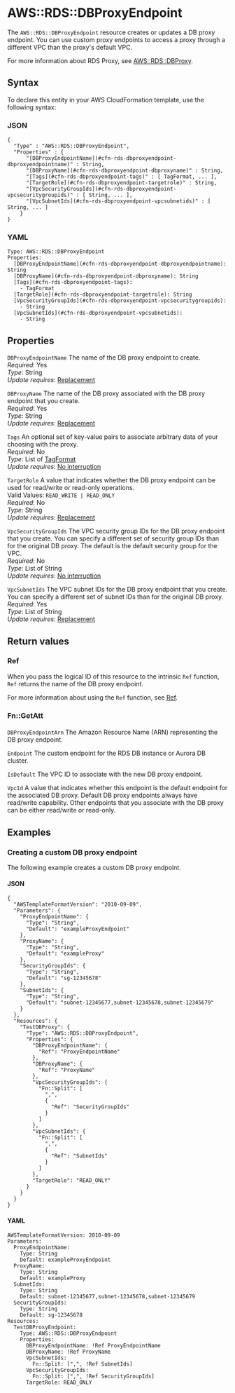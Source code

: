# AWS::RDS::DBProxyEndpoint<a name="aws-resource-rds-dbproxyendpoint"></a>

The `AWS::RDS::DBProxyEndpoint` resource creates or updates a DB proxy endpoint\. You can use custom proxy endpoints to access a proxy through a different VPC than the proxy's default VPC\.

For more information about RDS Proxy, see [ AWS::RDS::DBProxy](https://docs.aws.amazon.com/AWSCloudFormation/latest/UserGuide/aws-resource-rds-dbproxy.html)\.

## Syntax<a name="aws-resource-rds-dbproxyendpoint-syntax"></a>

To declare this entity in your AWS CloudFormation template, use the following syntax:

### JSON<a name="aws-resource-rds-dbproxyendpoint-syntax.json"></a>

```
{
  "Type" : "AWS::RDS::DBProxyEndpoint",
  "Properties" : {
      "[DBProxyEndpointName](#cfn-rds-dbproxyendpoint-dbproxyendpointname)" : String,
      "[DBProxyName](#cfn-rds-dbproxyendpoint-dbproxyname)" : String,
      "[Tags](#cfn-rds-dbproxyendpoint-tags)" : [ TagFormat, ... ],
      "[TargetRole](#cfn-rds-dbproxyendpoint-targetrole)" : String,
      "[VpcSecurityGroupIds](#cfn-rds-dbproxyendpoint-vpcsecuritygroupids)" : [ String, ... ],
      "[VpcSubnetIds](#cfn-rds-dbproxyendpoint-vpcsubnetids)" : [ String, ... ]
    }
}
```

### YAML<a name="aws-resource-rds-dbproxyendpoint-syntax.yaml"></a>

```
Type: AWS::RDS::DBProxyEndpoint
Properties: 
  [DBProxyEndpointName](#cfn-rds-dbproxyendpoint-dbproxyendpointname): String
  [DBProxyName](#cfn-rds-dbproxyendpoint-dbproxyname): String
  [Tags](#cfn-rds-dbproxyendpoint-tags): 
    - TagFormat
  [TargetRole](#cfn-rds-dbproxyendpoint-targetrole): String
  [VpcSecurityGroupIds](#cfn-rds-dbproxyendpoint-vpcsecuritygroupids): 
    - String
  [VpcSubnetIds](#cfn-rds-dbproxyendpoint-vpcsubnetids): 
    - String
```

## Properties<a name="aws-resource-rds-dbproxyendpoint-properties"></a>

`DBProxyEndpointName`  <a name="cfn-rds-dbproxyendpoint-dbproxyendpointname"></a>
The name of the DB proxy endpoint to create\.  
*Required*: Yes  
*Type*: String  
*Update requires*: [Replacement](https://docs.aws.amazon.com/AWSCloudFormation/latest/UserGuide/using-cfn-updating-stacks-update-behaviors.html#update-replacement)

`DBProxyName`  <a name="cfn-rds-dbproxyendpoint-dbproxyname"></a>
The name of the DB proxy associated with the DB proxy endpoint that you create\.  
*Required*: Yes  
*Type*: String  
*Update requires*: [Replacement](https://docs.aws.amazon.com/AWSCloudFormation/latest/UserGuide/using-cfn-updating-stacks-update-behaviors.html#update-replacement)

`Tags`  <a name="cfn-rds-dbproxyendpoint-tags"></a>
An optional set of key\-value pairs to associate arbitrary data of your choosing with the proxy\.  
*Required*: No  
*Type*: List of [TagFormat](aws-properties-rds-dbproxyendpoint-tagformat.md)  
*Update requires*: [No interruption](https://docs.aws.amazon.com/AWSCloudFormation/latest/UserGuide/using-cfn-updating-stacks-update-behaviors.html#update-no-interrupt)

`TargetRole`  <a name="cfn-rds-dbproxyendpoint-targetrole"></a>
A value that indicates whether the DB proxy endpoint can be used for read/write or read\-only operations\.  
Valid Values: `READ_WRITE | READ_ONLY`  
*Required*: No  
*Type*: String  
*Update requires*: [Replacement](https://docs.aws.amazon.com/AWSCloudFormation/latest/UserGuide/using-cfn-updating-stacks-update-behaviors.html#update-replacement)

`VpcSecurityGroupIds`  <a name="cfn-rds-dbproxyendpoint-vpcsecuritygroupids"></a>
The VPC security group IDs for the DB proxy endpoint that you create\. You can specify a different set of security group IDs than for the original DB proxy\. The default is the default security group for the VPC\.  
*Required*: No  
*Type*: List of String  
*Update requires*: [No interruption](https://docs.aws.amazon.com/AWSCloudFormation/latest/UserGuide/using-cfn-updating-stacks-update-behaviors.html#update-no-interrupt)

`VpcSubnetIds`  <a name="cfn-rds-dbproxyendpoint-vpcsubnetids"></a>
The VPC subnet IDs for the DB proxy endpoint that you create\. You can specify a different set of subnet IDs than for the original DB proxy\.  
*Required*: Yes  
*Type*: List of String  
*Update requires*: [Replacement](https://docs.aws.amazon.com/AWSCloudFormation/latest/UserGuide/using-cfn-updating-stacks-update-behaviors.html#update-replacement)

## Return values<a name="aws-resource-rds-dbproxyendpoint-return-values"></a>

### Ref<a name="aws-resource-rds-dbproxyendpoint-return-values-ref"></a>

 When you pass the logical ID of this resource to the intrinsic `Ref` function, `Ref` returns the name of the DB proxy endpoint\.

For more information about using the `Ref` function, see [Ref](https://docs.aws.amazon.com/AWSCloudFormation/latest/UserGuide/intrinsic-function-reference-ref.html)\.

### Fn::GetAtt<a name="aws-resource-rds-dbproxyendpoint-return-values-fn--getatt"></a>

#### <a name="aws-resource-rds-dbproxyendpoint-return-values-fn--getatt-fn--getatt"></a>

`DBProxyEndpointArn`  <a name="DBProxyEndpointArn-fn::getatt"></a>
The Amazon Resource Name \(ARN\) representing the DB proxy endpoint\.

`Endpoint`  <a name="Endpoint-fn::getatt"></a>
The custom endpoint for the RDS DB instance or Aurora DB cluster\.

`IsDefault`  <a name="IsDefault-fn::getatt"></a>
The VPC ID to associate with the new DB proxy endpoint\.

`VpcId`  <a name="VpcId-fn::getatt"></a>
A value that indicates whether this endpoint is the default endpoint for the associated DB proxy\. Default DB proxy endpoints always have read/write capability\. Other endpoints that you associate with the DB proxy can be either read/write or read\-only\.

## Examples<a name="aws-resource-rds-dbproxyendpoint--examples"></a>

### Creating a custom DB proxy endpoint<a name="aws-resource-rds-dbproxyendpoint--examples--Creating_a_custom_DB_proxy_endpoint"></a>

The following example creates a custom DB proxy endpoint\.

#### JSON<a name="aws-resource-rds-dbproxyendpoint--examples--Creating_a_custom_DB_proxy_endpoint--json"></a>

```
{
  "AWSTemplateFormatVersion": "2010-09-09",
  "Parameters": {
    "ProxyEndpointName": {
      "Type": "String",
      "Default": "exampleProxyEndpoint"
    },
    "ProxyName": {
      "Type": "String",
      "Default": "exampleProxy"
    },
    "SecurityGroupIds": {
      "Type": "String",
      "Default": "sg-12345678"
    },
    "SubnetIds": {
      "Type": "String",
      "Default": "subnet-12345677,subnet-12345678,subnet-12345679"
    }
  },
  "Resources": {
    "TestDBProxy": {
      "Type": "AWS::RDS::DBProxyEndpoint",
      "Properties": {
        "DBProxyEndpointName": {
          "Ref": "ProxyEndpointName"
        },
        "DBProxyName": {
          "Ref": "ProxyName"
        },
        "VpcSecurityGroupIds": {
          "Fn::Split": [
            ",",
            {
              "Ref": "SecurityGroupIds"
            }
          ]
        },
        "VpcSubnetIds": {
          "Fn::Split": [
            ",",
            {
              "Ref": "SubnetIds"
            }
          ]
        },
        "TargetRole": "READ_ONLY"
      }
    }
  }
}
```

#### YAML<a name="aws-resource-rds-dbproxyendpoint--examples--Creating_a_custom_DB_proxy_endpoint--yaml"></a>

```
AWSTemplateFormatVersion: 2010-09-09
Parameters:
  ProxyEndpointName:
    Type: String
    Default: exampleProxyEndpoint
  ProxyName:
    Type: String
    Default: exampleProxy
  SubnetIds:
    Type: String
    Default: subnet-12345677,subnet-12345678,subnet-12345679
  SecurityGroupIds:
    Type: String
    Default: sg-12345678
Resources:
  TestDBProxyEndpoint:
    Type: AWS::RDS::DBProxyEndpoint
    Properties:
      DBProxyEndpointName: !Ref ProxyEndpointName
      DBProxyName: !Ref ProxyName
      VpcSubnetIds:
        Fn::Split: [",", !Ref SubnetIds]
      VpcSecurityGroupIds:
        Fn::Split: [",", !Ref SecurityGroupIds]
      TargetRole: READ_ONLY
```
